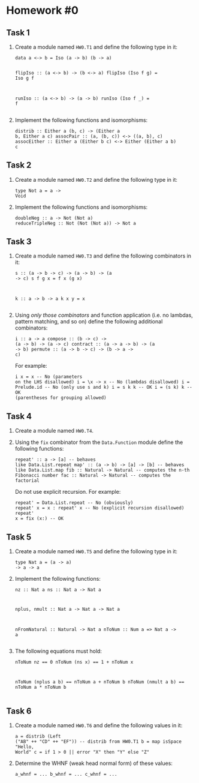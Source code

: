 

<!DOCTYPE html>
<html class="no-touch" lang="en">
  <head>
    <meta http-equiv="content-type" content="text/html; charset=UTF-8">
    <meta charset="utf-8">
    <meta name="viewport" content="width=device-width, initial-scale=1.0">
  </head>
  <body>
    <main>
    <h1 id="homework-0">Homework #0</h1>
    <h2 id="task-1">Task 1</h2>
    <ol type="1">
      <li>
        <p>Create a module named <code>HW0.T1</code> and define the following type in it:</p>
        <pre><code>data a &lt;-&gt; b = Iso (a -&gt; b) (b -&gt; a)

flipIso :: (a &lt;-&gt; b) -&gt; (b &lt;-&gt; a)
flipIso (Iso f g) = Iso g f

runIso :: (a &lt;-&gt; b) -&gt; (a -&gt; b)
runIso (Iso f _) = f</code></pre>
      </li>
      <li>
        <p>Implement the following functions and isomorphisms:</p>
        <pre><code>distrib :: Either a (b, c) -&gt; (Either a b, Either a c)
assocPair :: (a, (b, c)) &lt;-&gt; ((a, b), c)
assocEither :: Either a (Either b c) &lt;-&gt; Either (Either a b) c</code></pre>
      </li>
    </ol>
    <h2 id="task-2">Task 2</h2>
    <ol type="1">
      <li>
        <p>Create a module named <code>HW0.T2</code> and define the following type in it:</p>
        <pre><code>type Not a = a -&gt; Void</code></pre>
      </li>
      <li>
        <p>Implement the following functions and isomorphisms:</p>
        <pre><code>doubleNeg :: a -&gt; Not (Not a)
reduceTripleNeg :: Not (Not (Not a)) -&gt; Not a</code></pre>
      </li>
    </ol>
    <h2 id="task-3">Task 3</h2>
    <ol type="1">
      <li>
        <p>Create a module named <code>HW0.T3</code> and define the following combinators in it:</p>
        <pre><code>s :: (a -&gt; b -&gt; c) -&gt; (a -&gt; b) -&gt; (a -&gt; c)
s f g x = f x (g x)

k :: a -&gt; b -&gt; a
k x y = x</code></pre>
      </li>
      <li>
        <p>Using <em>only those combinators</em> and function application (i.e.&nbsp;no lambdas, pattern matching, and so on) define the following additional combinators:</p>
        <pre><code>i :: a -&gt; a
compose :: (b -&gt; c) -&gt; (a -&gt; b) -&gt; (a -&gt; c)
contract :: (a -&gt; a -&gt; b) -&gt; (a -&gt; b)
permute :: (a -&gt; b -&gt; c) -&gt; (b -&gt; a -&gt; c)</code></pre>
        <p>For example:</p>
        <pre><code>i x = x         -- No (parameters on the LHS disallowed)
i = \x -&gt; x     -- No (lambdas disallowed)
i = Prelude.id  -- No (only use s and k)
i = s k k       -- OK
i = (s k) k     -- OK (parentheses for grouping allowed)</code></pre>
      </li>
    </ol>
    <h2 id="task-4">Task 4</h2>
    <ol type="1">
      <li>
        <p>Create a module named <code>HW0.T4</code>.</p>
      </li>
      <li>
        <p>Using the <code>fix</code> combinator from the <code>Data.Function</code> module define the following functions:</p>
        <pre><code>repeat' :: a -&gt; [a]             -- behaves like Data.List.repeat
map' :: (a -&gt; b) -&gt; [a] -&gt; [b]  -- behaves like Data.List.map
fib :: Natural -&gt; Natural       -- computes the n-th Fibonacci number
fac :: Natural -&gt; Natural       -- computes the factorial</code></pre>
        <p>Do not use explicit recursion. For example:</p>
        <pre><code>repeat' = Data.List.repeat     -- No (obviously)
repeat' x = x : repeat' x      -- No (explicit recursion disallowed)
repeat' x = fix (x:)           -- OK</code></pre>
      </li>
    </ol>
    <h2 id="task-5">Task 5</h2>
    <ol type="1">
      <li>
        <p>Create a module named <code>HW0.T5</code> and define the following type in it:</p>
        <pre><code>type Nat a = (a -&gt; a) -&gt; a -&gt; a</code></pre>
      </li>
      <li>
        <p>Implement the following functions:</p>
        <pre><code>nz :: Nat a
ns :: Nat a -&gt; Nat a

nplus, nmult :: Nat a -&gt; Nat a -&gt; Nat a

nFromNatural :: Natural -&gt; Nat a
nToNum :: Num a =&gt; Nat a -&gt; a</code></pre>
      </li>
      <li>
        <p>The following equations must hold:</p>
        <pre><code>nToNum nz       ==  0
nToNum (ns x)   ==  1 + nToNum x

nToNum (nplus a b)   ==   nToNum a + nToNum b
nToNum (nmult a b)   ==   nToNum a * nToNum b</code></pre>
      </li>
    </ol>
    <h2 id="task-6">Task 6</h2>
    <ol type="1">
      <li>
        <p>Create a module named <code>HW0.T6</code> and define the following values in it:</p>
        <pre><code>a = distrib (Left ("AB" ++ "CD" ++ "EF"))     -- distrib from HW0.T1
b = map isSpace "Hello, World"
c = if 1 &gt; 0 || error "X" then "Y" else "Z"</code></pre>
      </li>
      <li>
        <p>Determine the WHNF (weak head normal form) of these values:</p>
        <pre><code>a_whnf = ...
b_whnf = ...
c_whnf = ...</code></pre>
      </li>
    </ol>
    </div>
  </body>
</html>

